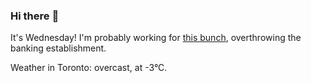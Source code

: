 ### Hi there :wave:

It's Wednesday! I'm probably working for [this bunch](https://github.com/kohofinancial), overthrowing the banking establishment.

Weather in Toronto: overcast, at -3°C.
